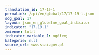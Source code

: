 ```yaml
---
translation_id: 17-19-1
permalink: /api/en/global/17/17-19-1.json
sdg_goal: 17
layout: json_en_globalne_goal_indicator
indicator: "17.19.1"
zmienne: total
indicator_variable_1: ogółem;
kategorie: null
source_url: www.stat.gov.pl
---
```

